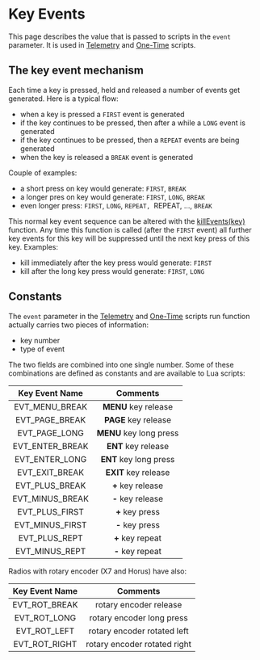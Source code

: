 # Key Events

This page describes the value that is passed to scripts in the `event` parameter. It is used in [Telemetry](telemetry.md) and [One-Time](one-time_scripts.md) scripts.

## The key event mechanism

Each time a key is pressed, held and released a number of events get generated.  Here is a typical flow:
 * when a key is pressed a `FIRST` event is generated
 * if the key continues to be pressed, then after a while a `LONG` event is generated
 * if the key continues to be pressed, then a `REPEAT` events are being generated
 * when the key is released a `BREAK` event is generated

Couple of examples:
 * a short press on key would generate: `FIRST`, `BREAK`
 * a longer pres on key would generate: `FIRST`, `LONG`, `BREAK`
 * even longer press: `FIRST`, `LONG`, `REPEAT, `REPEAT, ..., `BREAK`

This normal key event sequence can be altered with the [killEvents(key)](general/killEvents.md) function. Any time this function is called (after the `FIRST` event) all further key events for this key will be suppressed until the next key press of this key. Examples:
 * kill immediately after the key press would generate: `FIRST`
 * kill after the long key press would generate: `FIRST`, `LONG`


## Constants

The `event` parameter in the [Telemetry](telemetry.md) and [One-Time](one-time_scripts.md) scripts run function actually carries two pieces of information:
 * key number
 * type of event

The two fields are combined into one single number. Some of these combinations are defined as constants and are available to Lua scripts:

|Key Event Name|Comments|
|:--------:|:-------:|
|EVT_MENU_BREAK| **MENU** key release |
|EVT_PAGE_BREAK| **PAGE** key release |
|EVT_PAGE_LONG| **MENU** key long press |
|EVT_ENTER_BREAK| **ENT** key release |
|EVT_ENTER_LONG| **ENT** key long press|
|EVT_EXIT_BREAK| **EXIT** key release |
|EVT_PLUS_BREAK| **+** key release |
|EVT_MINUS_BREAK| **-** key release |
|EVT_PLUS_FIRST| **+** key press |
|EVT_MINUS_FIRST| **-** key press |
|EVT_PLUS_REPT| **+** key repeat |
|EVT_MINUS_REPT|**-** key repeat|

Radios with rotary encoder (X7 and Horus) have also:

|Key Event Name|Comments|
|:--------:|:-------:|
|EVT_ROT_BREAK| rotary encoder release |
|EVT_ROT_LONG| rotary encoder long press |
|EVT_ROT_LEFT| rotary encoder rotated left |
|EVT_ROT_RIGHT| rotary encoder rotated right |
